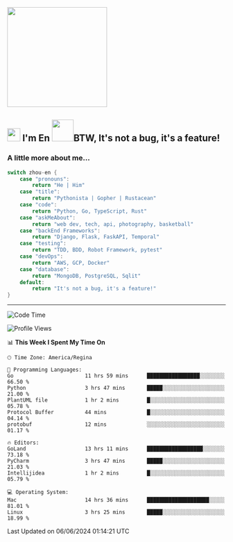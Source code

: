 <img align='center' src="https://media.giphy.com/media/GP1TJJSV4Ys1r64q2A/giphy.gif" width="230">

<h2><img src="https://emojis.slackmojis.com/emojis/images/1531849430/4246/blob-sunglasses.gif?1531849430" width="30"/> I'm En <img src="https://media.giphy.com/media/12oufCB0MyZ1Go/giphy.gif" width="50">BTW, It's not a bug, it's a feature!</h2>


<!-- <img align='right' src="https://media.giphy.com/media/M9gbBd9nbDrOTu1Mqx/giphy.gif" width="230"> -->


### A little more about me... 
<!--
```javascript
const zhou-en = {
    pronouns: "He" | "Him",
    title: "Pythonista" | "Gopher" | "Rustacean",
    code: ["Python", "Go", "Rust", "TypeScript"],
    askMeAbout: ["web dev", "tech", "app dev", "photography"],
    technologies: {
        backEnd: {
            python: ["Django", "Flask", "FaskAPI"],
            go: []
        },
        scraping: ["selenium", "scrapy", "spider"],
        testing: ["Robot Framework"],
        devOps: ["AWS", "Docker", "GCP", "Nginx"],
        databases: ["mongo", "postgresql", "sqlite"],
        misc: ["Firebase", "Heroku"]
    },
    architecture: ["Event Driven Architecture", "Microservices"],
    currentFocus: ["Temporal", "Rust"],
    funFact: "It's not a bug, it's a feature!"
};
```
  -->

```go
switch zhou-en {
    case "pronouns":
        return "He | Him"
    case "title":
        return "Pythonista | Gopher | Rustacean"
    case "code":
        return "Python, Go, TypeScript, Rust"
    case "askMeAbout":
        return "web dev, tech, api, photography, basketball"
    case "backEnd Frameworks":
        return "Django, Flask, FaskAPI, Temporal"
    case "testing":
        return "TDD, BDD, Robot Framework, pytest"
    case "devOps":
        return "AWS, GCP, Docker"
    case "database":
        return "MongoDB, PostgreSQL, Sqlit"
    default:
        return "It's not a bug, it's a feature!"
}
```




---
<!--START_SECTION:waka-->
![Code Time](http://img.shields.io/badge/Code%20Time-1%2C469%20hrs%204%20mins-blue)

![Profile Views](http://img.shields.io/badge/Profile%20Views-0-blue)

📊 **This Week I Spent My Time On** 

```text
🕑︎ Time Zone: America/Regina

💬 Programming Languages: 
Go                       11 hrs 59 mins      █████████████████░░░░░░░░   66.50 % 
Python                   3 hrs 47 mins       █████░░░░░░░░░░░░░░░░░░░░   21.00 % 
PlantUML file            1 hr 2 mins         █░░░░░░░░░░░░░░░░░░░░░░░░   05.78 % 
Protocol Buffer          44 mins             █░░░░░░░░░░░░░░░░░░░░░░░░   04.14 % 
protobuf                 12 mins             ░░░░░░░░░░░░░░░░░░░░░░░░░   01.17 % 

🔥 Editors: 
GoLand                   13 hrs 11 mins      ██████████████████░░░░░░░   73.18 % 
PyCharm                  3 hrs 47 mins       █████░░░░░░░░░░░░░░░░░░░░   21.03 % 
Intellijidea             1 hr 2 mins         █░░░░░░░░░░░░░░░░░░░░░░░░   05.79 % 

💻 Operating System: 
Mac                      14 hrs 36 mins      ████████████████████░░░░░   81.01 % 
Linux                    3 hrs 25 mins       █████░░░░░░░░░░░░░░░░░░░░   18.99 % 
```


 Last Updated on 06/06/2024 01:14:21 UTC
<!--END_SECTION:waka-->
